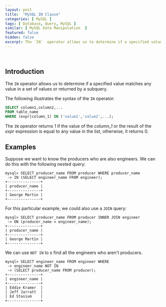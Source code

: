 ```yaml
---
layout: post
title:  "MySQL IN Clause"
categories: [ MySQL ]
tags: [ Database, Query, MySQL ]
similar: [ MySQL Data Manipulation  ]
featured: false
hidden: false
excerpt: The `IN`  operator allows us to determine if a specified value matches any value in a set of values or returned by a subquery.
---
```


<br />

## Introduction

The `IN`  operator allows us to determine if a specified value matches any value in a set of values or returned by a subquery.

The following illustrates the syntax of the `IN`  operator:

```sql
SELECT column1,column2,...
FROM table_name
WHERE (expr|column_1) IN ('value1','value2',...);
```

The `IN` operator returns 1 if the value of the *column_1* or the result of the *expr*  expression is equal to any value in the list, otherwise, it returns 0.

## Examples



Suppose we want to know the producers who
are also engineers. We can do this with the following nested query:

```
mysql> SELECT producer_name FROM producer WHERE producer_name
 -> IN (SELECT engineer_name FROM engineer);
+---------------+
| producer_name |
+---------------+
| George Martin |
+---------------+
```

For this particular example, we could also use a `JOIN` query:

```
mysql> SELECT producer_name FROM producer INNER JOIN engineer
 -> ON (producer_name = engineer_name);
+---------------+
| producer_name |
+---------------+
| George Martin |
+---------------+
```

We can use `NOT IN` to s find all the engineers who
aren't producers.

```
mysql> SELECT engineer_name FROM engineer WHERE
 -> engineer_name NOT IN
 -> (SELECT producer_name FROM producer);
+---------------+
| engineer_name |
+---------------+
| Eddie Kramer  |
| Jeff Jarratt  |
| Ed Stasium    |
+---------------+
```